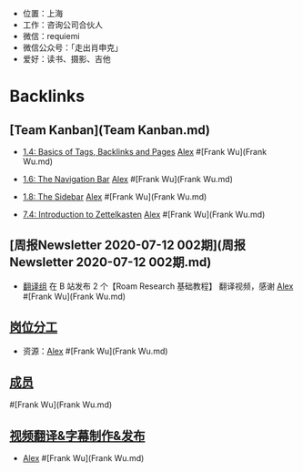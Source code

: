 - 位置：上海
- 工作：咨询公司合伙人
- 微信：requiemi
- 微信公众号：「走出肖申克」 
- 爱好：读书、摄影、吉他

# Backlinks
## [Team Kanban](Team Kanban.md)
- [1.4: Basics of Tags, Backlinks and Pages](https://www.notion.so/1-4-Basics-of-Tags-Backlinks-and-Pages-8ecc50cd532a49b2a15483688159155b) [Alex](Alex.md) #[Frank Wu](Frank Wu.md)

- [1.6: The Navigation Bar](https://www.notion.so/1-6-The-Navigation-Bar-06e85b3e56614395a03409a01ea5322a) [Alex](Alex.md) #[Frank Wu](Frank Wu.md)

- [1.8: The Sidebar](https://www.notion.so/1-8-The-Sidebar-95a50097bffc4629af02efd322e826ea)  [Alex](Alex.md) #[Frank Wu](Frank Wu.md)

- [7.4: Introduction to Zettelkasten](https://www.notion.so/7-4-Introduction-to-Zettelkasten-9f530ce53b1d45eb9755f2033b7514bc)   [Alex](Alex.md) #[Frank Wu](Frank Wu.md)

## [周报Newsletter 2020-07-12 002期](周报Newsletter 2020-07-12 002期.md)
- [翻译组](翻译组.md) 在 B 站发布 2 个【Roam Research 基础教程】 翻译视频，感谢 [Alex](Alex.md) #[Frank Wu](Frank Wu.md)

## [岗位分工](岗位分工.md)
- 资源：[Alex](Alex.md) #[Frank Wu](Frank Wu.md)

## [成员](成员.md)

#[Frank Wu](Frank Wu.md)

## [视频翻译&字幕制作&发布](视频翻译&字幕制作&发布.md)
- [Alex](Alex.md) #[Frank Wu](Frank Wu.md)

